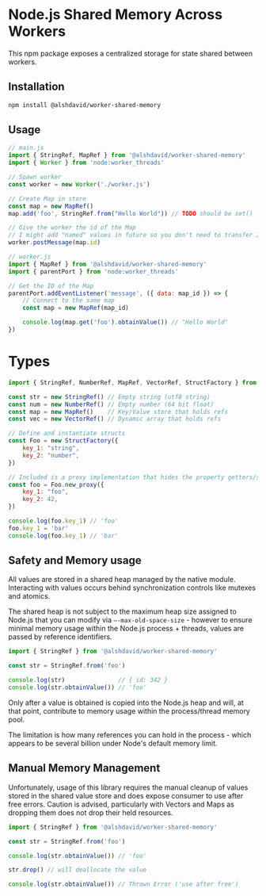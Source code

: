 # Node.js Shared Memory Across Workers

This npm package exposes a centralized storage for state shared between workers.

## Installation

```bash
npm install @alshdavid/worker-shared-memory
```

## Usage

```javascript
// main.js
import { StringRef, MapRef } from '@alshdavid/worker-shared-memory'
import { Worker } from 'node:worker_threads'

// Spawn worker
const worker = new Worker('./worker.js')

// Create Map in store
const map = new MapRef()
map.add('foo', StringRef.from("Hello World")) // TODO should be set()

// Give the worker the id of the Map
// I might add "named" values in future so you don't need to transfer IDs
worker.postMessage(map.id)
```

```javascript
// worker.js
import { MapRef } from '@alshdavid/worker-shared-memory'
import { parentPort } from 'node:worker_threads'

// Get the ID of the Map
parentPort.addEventListener('message', ({ data: map_id }) => {
    // Connect to the same map
    const map = new MapRef(map_id)

    console.log(map.get('foo').obtainValue()) // "Hello World"
})
```

# Types

```javascript
import { StringRef, NumberRef, MapRef, VectorRef, StructFactory } from '@alshdavid/worker-shared-memory'

const str = new StringRef() // Empty string (utf8 string)
const num = new NumberRef() // Empty number (64 bit float)
const map = new MapRef()    // Key/Value store that holds refs
const vec = new VectorRef() // Dynamic array that holds refs

// Define and instantiate structs
const Foo = new StructFactory({
    key_1: "string",
    key_2: "number",
}) 

// Included is a proxy implementation that hides the property getters/setters
const foo = Foo.new_proxy({
    key_1: "foo",
    key_2: 42,
})

console.log(foo.key_1) // 'foo'
foo.key_1 = 'bar' 
console.log(foo.key_1) // 'bar'
```


## Safety and Memory usage

All values are stored in a shared heap managed by the native module. Interacting with values occurs behind synchronization controls like mutexes and atomics.

The shared heap is not subject to the maximum heap size assigned to Node.js that you can modify via `—-max-old-space-size` - however to ensure minimal memory usage within the Node.js process + threads, values are passed by reference identifiers.

```javascript
import { StringRef } from '@alshdavid/worker-shared-memory'

const str = StringRef.from('foo')

console.log(str)               // { id: 342 }
console.log(str.obtainValue()) // 'foo'
```

Only after a value is obtained is copied into the Node.js heap and will, at that point, contribute to memory usage within the process/thread memory pool.

The limitation is how many references you can hold in the process - which appears to be several billion under Node's default memory limit.

## Manual Memory Management

Unfortunately, usage of this library requires the manual cleanup of values stored in the shared value store and does expose consumer to use after free errors. Caution is advised, particularly with Vectors and Maps as dropping them does not drop their held resources. 

```javascript
import { StringRef } from '@alshdavid/worker-shared-memory'

const str = StringRef.from('foo')

console.log(str.obtainValue()) // 'foo'

str.drop() // will deallocate the value

console.log(str.obtainValue()) // Thrown Error ('use after free')
```
